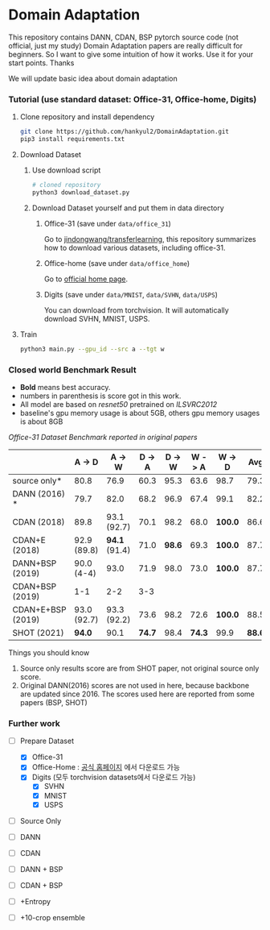 # Domain Adaptation

This repository contains DANN, CDAN, BSP pytorch source code (not official, just my study) Domain Adaptation papers are really difficult for beginners. So I want to give some intuition of how it works. Use it for your start points. Thanks



We will update basic idea about domain adaptation



### Tutorial (use standard dataset: Office-31, Office-home, Digits)

1. Clone repository and install dependency

   ```bash
   git clone https://github.com/hankyul2/DomainAdaptation.git
   pip3 install requirements.txt
   ```

2. Download Dataset 

   1. Use download script

      ```bash
      # cloned repository
      python3 download_dataset.py
      ```

   2. Download Dataset yourself and put them in data directory

      1. Office-31 (save under `data/office_31`)

         Go to [jindongwang/transferlearning](https://github.com/jindongwang/transferlearning/blob/master/data/dataset.md), this repository summarizes how to download various datasets, including office-31.

      2. Office-home (save under `data/office_home`)

         Go to [official home page](https://www.hemanthdv.org/officeHomeDataset.html). 

      3. Digits (save under `data/MNIST`, `data/SVHN`, `data/USPS`)

         You can download from torchvision. It will automatically download SVHN, MNIST, USPS.

3. Train 

   ```bash
   python3 main.py --gpu_id --src a --tgt w
   ```

   



### Closed world Benchmark Result

- **Bold** means best accuracy.
- numbers in parenthesis is score got in this work.
- All model are based on *resnet50* pretrained on *ILSVRC2012*
- baseline's gpu memory usage is about 5GB, others gpu memory usages is about 8GB

*Office-31 Dataset Benchmark reported in original papers*

|                   | A -> D      | A -> W          | D -> A   | D -> W   | W -> A   | W -> D    | Avg      |
| ----------------- | ----------- | --------------- | -------- | -------- | -------- | --------- | -------- |
| source only*      | 80.8        | 76.9            | 60.3     | 95.3     | 63.6     | 98.7      | 79.3     |
| DANN (2016) *     | 79.7        | 82.0            | 68.2     | 96.9     | 67.4     | 99.1      | 82.2     |
| CDAN (2018)       | 89.8        | 93.1 (92.7)     | 70.1     | 98.2     | 68.0     | **100.0** | 86.6     |
| CDAN+E (2018)     | 92.9 (89.8) | **94.1** (91.4) | 71.0     | **98.6** | 69.3     | **100.0** | 87.7     |
| DANN+BSP (2019)   | 90.0 (4-4)  | 93.0            | 71.9     | 98.0     | 73.0     | **100.0** | 87.7     |
| CDAN+BSP (2019)   | 1-1         | 2-2             | 3-3      |          |          |           |          |
| CDAN+E+BSP (2019) | 93.0 (92.7) | 93.3 (92.2)     | 73.6     | 98.2     | 72.6     | **100.0** | 88.5     |
| SHOT (2021)       | **94.0**    | 90.1            | **74.7** | 98.4     | **74.3** | 99.9      | **88.6** |

Things you should know

1. Source only results score are from SHOT paper, not original source only score.
2. Original DANN(2016) scores are not used in here, because backbone are updated since 2016. The scores used here are reported from some papers (BSP, SHOT)





### Further work

- [ ] Prepare Dataset
  - [x] Office-31
  - [x] Office-Home : [공식 홈페이지](https://www.hemanthdv.org/officeHomeDataset.html) 에서 다운로드 가능
  - [x] Digits (모두 torchvision datasets에서 다운로드 가능)
    - [x] SVHN
    - [x] MNIST
    - [x] USPS
- [ ] Source Only
- [ ] DANN 
- [ ] CDAN
- [ ] DANN + BSP
- [ ] CDAN + BSP
- [ ] +Entropy
- [ ] +10-crop ensemble

